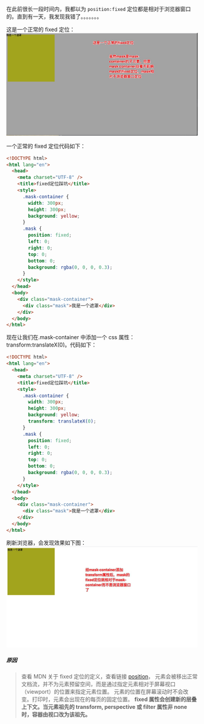 在此前很长一段时间内，我都以为 `position:fixed` 定位都是相对于浏览器窗口的。直到有一天，我发现我错了。。。。。。。

这是一个正常的 fixed 定位：
![image](../../Front-End-Development-Notes/fixed-01.jpg)

一个正常的 fixed 定位代码如下：

```html
<!DOCTYPE html>
<html lang="en">
  <head>
    <meta charset="UTF-8" />
    <title>fixed定位踩坑</title>
    <style>
      .mask-container {
        width: 300px;
        height: 300px;
        background: yellow;
      }
      .mask {
        position: fixed;
        left: 0;
        right: 0;
        top: 0;
        bottom: 0;
        background: rgba(0, 0, 0, 0.3);
      }
    </style>
  </head>
  <body>
    <div class="mask-container">
      <div class="mask">我是一个遮罩</div>
    </div>
  </body>
</html>
```

现在让我们在.mask-container 中添加一个 css 属性：transform:translateX(0)。代码如下：

```html
<!DOCTYPE html>
<html lang="en">
  <head>
    <meta charset="UTF-8" />
    <title>fixed定位踩坑</title>
    <style>
      .mask-container {
        width: 300px;
        height: 300px;
        background: yellow;
        transform: translateX(0);
      }
      .mask {
        position: fixed;
        left: 0;
        right: 0;
        top: 0;
        bottom: 0;
        background: rgba(0, 0, 0, 0.3);
      }
    </style>
  </head>
  <body>
    <div class="mask-container">
      <div class="mask">我是一个遮罩</div>
    </div>
  </body>
</html>
```

刷新浏览器，会发现效果如下图：
![image](../../Front-End-Development-Notes/fixed-02.jpg)

##### 原因

> 查看 MDN 关于 fixed 定位的定义，查看链接 [position](https://developer.mozilla.org/zh-CN/docs/Web/CSS/position)，
> 元素会被移出正常文档流，并不为元素预留空间，而是通过指定元素相对于屏幕视口（viewport）的位置来指定元素位置。
> 元素的位置在屏幕滚动时不会改变。打印时，元素会出现在的每页的固定位置。
> **fixed 属性会创建新的层叠上下文。当元素祖先的 transform, perspective 或 filter 属性非 none 时，容器由视口改为该祖先。**
